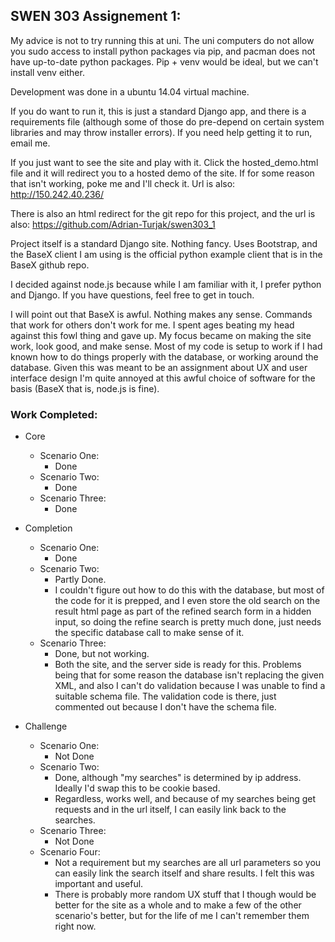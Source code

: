 ## SWEN 303 Assignement 1:

My advice is not to try running this at uni. The uni computers do not allow you sudo access to install python packages via pip, and pacman does not have up-to-date python packages. Pip + venv would be ideal, but we can't install venv either.

Development was done in a ubuntu 14.04 virtual machine.

If you do want to run it, this is just a standard Django app, and there is a requirements file (although some of those do pre-depend on certain system libraries and may throw installer errors). If you need help getting it to run, email me.

If you just want to see the site and play with it. Click the hosted_demo.html file and it will redirect you to a hosted demo of the site. If for some reason that isn't working, poke me and I'll check it. Url is also: http://150.242.40.236/

There is also an html redirect for the git repo for this project, and the url is also: https://github.com/Adrian-Turjak/swen303_1


Project itself is a standard Django site. Nothing fancy. Uses Bootstrap, and the BaseX client I am using is the official python example client that is in the BaseX github repo.

I decided against node.js because while I am familiar with it, I prefer python and Django. If you have questions, feel free to get in touch.


I will point out that BaseX is awful. Nothing makes any sense. Commands that work for others don't work for me. I spent ages beating my head against this fowl thing and gave up. My focus became on making the site work, look good, and make sense. Most of my code is setup to work if I had known how to do things properly with the database, or working around the database. Given this was meant to be an assignment about UX and user interface design I'm quite annoyed at this awful choice of software for the basis (BaseX that is, node.js is fine).


### Work Completed:

* Core
  * Scenario One:
    * Done
  * Scenario Two:
  	* Done
  * Scenario Three:
  	* Done

* Completion
  * Scenario One:
    * Done
  * Scenario Two:
  	* Partly Done. 
  	* I couldn't figure out how to do this with the database, but most of the code for it is prepped, and I even store the old search on the result html page as part of the refined search form in a hidden input, so doing the refine search is pretty much done, just needs the specific database call to make sense of it.
  * Scenario Three:
  	* Done, but not working.
  	* Both the site, and the server side is ready for this. Problems being that for some reason the database isn't replacing the given XML, and also I can't do validation because I was unable to find a suitable schema file. The validation code is there, just commented out because I don't have the schema file.

* Challenge
  * Scenario One:
  	* Not Done
  * Scenario Two:
  	* Done, although "my searches" is determined by ip address. Ideally I'd swap this to be cookie based.
  	* Regardless, works well, and because of my searches being get requests and in the url itself, I can easily link back to the searches.
  * Scenario Three:
  	* Not Done
  * Scenario Four:
    * Not a requirement but my searches are all url parameters so you can easily link the search itself and share results. I felt this was important and useful.
    * There is probably more random UX stuff that I though would be better for the site as a whole and to make a few of the other scenario's better, but for the life of me I can't remember them right now.
